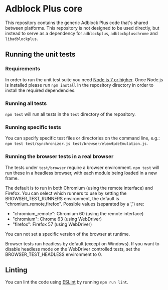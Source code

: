 Adblock Plus core
=================

This repository contains the generic Adblock Plus code that's shared between
platforms. This repository is not designed to be used directly, but instead to
serve as a dependency for `adblockplus`, `adblockpluschrome` and
`libadblockplus`.

Running the unit tests
----------------------

### Requirements

In order to run the unit test suite you need
[Node.js 7 or higher](https://nodejs.org/). Once Node.js is installed please run
`npm install` in the repository directory in order to install the required
dependencies.

### Running all tests

`npm test` will run all tests in the `test` directory of the repository.

### Running specific tests

You can specify specific test files or directories on the
command line, e.g.:
`npm test test/synchronizer.js test/browser/elemHideEmulation.js`.

### Running the browser tests in a real browser

The tests under `test/browser` require a browser environment. `npm test` will
run these in a headless browser, with each module being loaded in a new frame.

The default is to run in both Chromium (using the remote interface)
and Firefox. You can select which runners to use by setting the
BROWSER_TEST_RUNNERS environment, the default is
"chromium_remote,firefox". Possible values (separated by a ',') are:

- "chromium_remote": Chromium 60 (using the remote interface)
- "chromium": Chrome 63 (using WebDriver)
- "firefox": Firefox 57 (using WebDriver)

You can not set a specific version of the browser at runtime.

Browser tests run headless by default (except on Windows). If you want
to disable headless mode on the WebDriver controlled tests, set the
BROWSER_TEST_HEADLESS environment to 0.

Linting
-------

You can lint the code using [ESLint](http://eslint.org) by running `npm run lint`.
